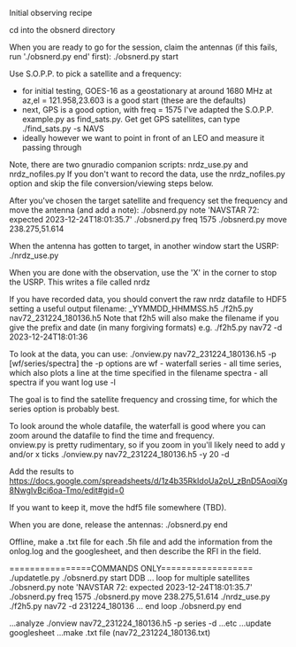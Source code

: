 Initial observing recipe

cd into the obsnerd directory

When you are ready to go for the session, claim the antennas (if this fails, run './obsnerd.py end' first):
./obsnerd.py start <INITIALS HERE>

Use S.O.P.P. to pick a satellite and a frequency:
 - for initial testing, GOES-16 as a geostationary at around 1680 MHz at az,el = 121.958,23.603 is a good start (these are the defaults)
 - next, GPS is a good option, with freq = 1575
    I've adapted the S.O.P.P. example.py as find_sats.py.  Get get GPS satellites, can type
./find_sats.py -s NAVS
 - ideally however we want to point in front of an LEO and measure it passing through

Note, there are two gnuradio companion scripts:  nrdz_use.py and nrdz_nofiles.py
If you don't want to record the data, use the nrdz_nofiles.py option and skip the file conversion/viewing steps below. 

After you've chosen the target satellite and frequency set the frequency and move the antenna (and add a note):
./obsnerd.py note 'NAVSTAR 72:  expected 2023-12-24T18:01:35.7'
./obsnerd.py freq 1575
./obsnerd.py move 238.275,51.614

When the antenna has gotten to target, in another window start the USRP:
./nrdz_use.py

When you are done with the observation, use the 'X' in the corner to stop the USRP.  This writes a file called nrdz

If you have recorded data, you should convert the raw nrdz datafile to HDF5 setting a useful output filename: <satname>_YYMMDD_HHMMSS.h5
./f2h5.py nav72_231224_180136.h5
Note that f2h5 will also make the filename if you give the prefix and date (in many forgiving formats) e.g.
./f2h5.py nav72 -d 2023-12-24T18:01:36

To look at the data, you can use:
./onview.py nav72_231224_180136.h5 -p [wf/series/spectra]
the -p options are
    wf - waterfall
    series - all time series, which also plots a line at the time specified in the filename
    spectra - all spectra
if you want log use -l

The goal is to find the satellite frequency and crossing time, for which the series option is probably best.

To look around the whole datafile, the waterfall is good where you can zoom around the datafile to find the time and frequency.  
onview.py is pretty rudimentary, so if you zoom in you'll likely need to add y and/or x ticks
./onview.py nav72_231224_180136.h5 -y 20 -d

Add the results to
https://docs.google.com/spreadsheets/d/1z4b35RkIdoUa2pU_zBnD5AoqiXg8NwgIvBci6oa-Tmo/edit#gid=0

If you want to keep it, move the hdf5 file somewhere (TBD).

When you are done, release the antennas:
./obsnerd.py end

Offline, make a .txt file for each .5h file and add the information from the onlog.log and the googlesheet, and then describe the RFI in the field.

================COMMANDS ONLY==================
./updatetle.py
./obsnerd.py start DDB
... loop for multiple satellites
./obsnerd.py note 'NAVSTAR 72:  expected 2023-12-24T18:01:35.7'
./obsnerd.py freq 1575
./obsnerd.py move 238.275,51.614
./nrdz_use.py
<END OBS X>
./f2h5.py nav72 -d 231224_180136
... end loop
./obsnerd.py end

...analyze
./onview nav72_231224_180136.h5 -p series -d
...etc
...update googlesheet
...make .txt file (nav72_231224_180136.txt)
